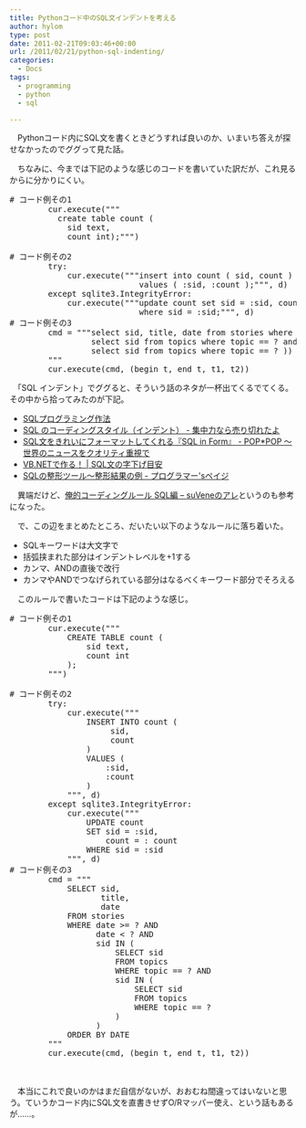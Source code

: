 ```yaml
---
title: Pythonコード中のSQL文インデントを考える
author: hylom
type: post
date: 2011-02-21T09:03:46+00:00
url: /2011/02/21/python-sql-indenting/
categories:
  - Docs
tags:
  - programming
  - python
  - sql

---
```

　Pythonコード内にSQL文を書くときどうすれば良いのか、いまいち答えが探せなかったのでググって見た話。

　ちなみに、今までは下記のような感じのコードを書いていた訳だが、これ見るからに分かりにくい。

<pre># コード例その1
        cur.execute("""
          create table count (
            sid text,
            count int);""")

# コード例その2
        try:
            cur.execute("""insert into count ( sid, count )
                           values ( :sid, :count );""", d)
        except sqlite3.IntegrityError:
            cur.execute("""update count set sid = :sid, count = : count
                           where sid = :sid;""", d)
# コード例その3
        cmd = """select sid, title, date from stories where date >= ? and date &lt; ? and sid in (
                 select sid from topics where topic == ? and sid in (
                 select sid from topics where topic == ? )) order by date
        """
        cur.execute(cmd, (begin_t, end_t, t1, t2))
</pre>

　「SQL インデント」でググると、そういう話のネタが一杯出てくるでてくる。その中から拾ってみたのが下記。

  * [SQLプログラミング作法][1]
  * [SQL のコーディングスタイル（インデント） - 集中力なら売り切れたよ][2]
  * [SQL文をきれいにフォーマットしてくれる『SQL in Form』 - POP*POP ～ 世界のニュースをクオリティ重視で][3]
  * [VB.NETで作る！ | SQL文の字下げ目安][4]
  * [SQLの整形ツール～整形結果の例 - プログラマー'sペイジ][5]

　異端だけど、[俺的コーディングルール SQL編 – suVeneのアレ][6]というのも参考になった。

　で、この辺をまとめたところ、だいたい以下のようなルールに落ち着いた。

  * SQLキーワードは大文字で
  * 括弧挟まれた部分はインデントレベルを+1する
  * カンマ、ANDの直後で改行
  * カンマやANDでつなげられている部分はなるべくキーワード部分でそろえる

　このルールで書いたコードは下記のような感じ。

<pre># コード例その1
        cur.execute("""
            CREATE TABLE count (
                sid text,
                count int
            );
        """)

# コード例その2
        try:
            cur.execute("""
                INSERT INTO count (
                     sid,
                     count
                )
                VALUES (
                    :sid,
                    :count
                )
            """, d)
        except sqlite3.IntegrityError:
            cur.execute("""
                UPDATE count
                SET sid = :sid,
                    count = : count
                WHERE sid = :sid
            """, d)
# コード例その3
        cmd = """
            SELECT sid,
                   title,
                   date
            FROM stories
            WHERE date >= ? AND
                  date &lt; ? AND
                  sid IN (
                      SELECT sid 
                      FROM topics
                      WHERE topic == ? AND
                      sid IN (
                          SELECT sid
                          FROM topics
                          WHERE topic == ?
                      )
                  )
            ORDER BY DATE
        """
        cur.execute(cmd, (begin_t, end_t, t1, t2))
</pre>

　
  
　本当にこれで良いのかはまだ自信がないが、おおむね間違ってはいないと思う。ていうかコード内にSQL文を直書きせずO/Rマッパー使え、という話もあるが……。

 [1]: http://www.geocities.jp/mickindex/database/db_manner.html
 [2]: http://d.hatena.ne.jp/r_ikeda/20090630/indent
 [3]: http://www.popxpop.com/archives/2007/05/sqlsql_in_form.html
 [4]: http://shinshu.fm/MHz/88.44/archives/0000049011.html
 [5]: http://kamoland.com/wiki/wiki.cgi?SQL%A4%CE%C0%B0%B7%C1%A5%C4%A1%BC%A5%EB%A1%C1%C0%B0%B7%C1%B7%EB%B2%CC%A4%CE%CE%E3
 [6]: http://d.zeromemory.info/2007/01/19/coding-rule-sql.html